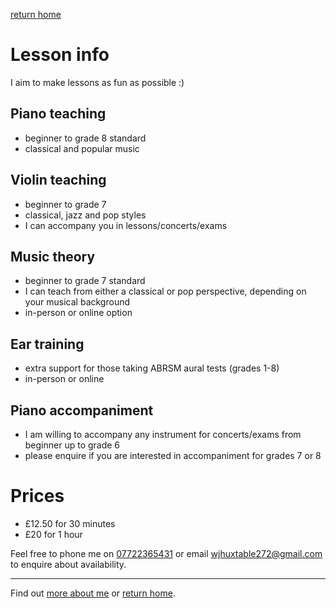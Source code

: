 [return home](index.md)

# Lesson info
I aim to make lessons as fun as possible :)

## Piano teaching
- beginner to grade 8 standard
- classical and popular music

## Violin teaching
- beginner to grade 7
- classical, jazz and pop styles
- I can accompany you in lessons/concerts/exams

## Music theory
- beginner to grade 7 standard
- I can teach from either a classical or pop perspective, depending on your musical background
- in-person or online option

## Ear training
- extra support for those taking ABRSM aural tests (grades 1-8)
- in-person or online

## Piano accompaniment
- I am willing to accompany any instrument for concerts/exams from beginner up to grade 6
- please enquire if you are interested in accompaniment for grades 7 or 8

# Prices
- £12.50 for 30 minutes
- £20 for 1 hour

Feel free to phone me on [07722365431](tel:07722365431) or email [wjhuxtable272@gmail.com](mailto:wjhuxtable272@gmail.com) to enquire about availability. 

---
Find out [more about me](about.md) or [return home](index.md).